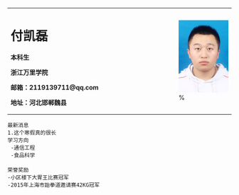   <table border="0">
  <tr>
    <td width="75%">
      <h1>付凯磊</h1>
      <p><b>本科生</b></p>
      <p><b>浙江万里学院</b></p>
      <p><b>邮箱：2119139711@qq.com</b></p>
      <p><b>地址：河北邯郸魏县</b></p>
    </td>
    <td width="25%">
      <img src="zhaopian.jpg" width="100%">  %     
    </td>
  </tr>
</table>

    最新消息
    1.这个寒假真的很长
    学习方向
     -通信工程
     -食品科学
 
    荣誉奖励
    -小区楼下大胃王比赛冠军
    -2015年上海市跆拳道邀请赛42KG冠军
